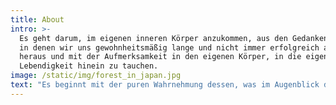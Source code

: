 ```yaml
---
title: About
intro: >-
  Es geht darum, im eigenen inneren Körper anzukommen, aus den Gedankenkreiseln,
  in denen wir uns gewohnheitsmäßig lange und nicht immer erfolgreich aufhalten,
  heraus und mit der Aufmerksamkeit in den eigenen Körper, in die eigene
  Lebendigkeit hinein zu tauchen.
image: /static/img/forest_in_japan.jpg
text: "Es beginnt mit der puren Wahrnehmung dessen, was im Augenblick da ist: dem eigenen Atem lauschen, das Geräusch der Schuhe beim Gehen wahrnehmen, die Geräusche der Blätter, durch die der Wind streift, das Vogelzwitschern, das Rauschen der Schwingen der Krähe, die gerade über unsere Köpfe fliegt...\n\nEs sind die feinen, subtilen Geräusche und Klänge die uns immer tiefer hinein führen, in den Raum, in dem wir die eigene Stille wahrnehmen können.\r\n\n## sehen\n\nDas Licht, das auf einem Schneefeld in tausende Funken und alle Farben des Regenbogens zerspringt, das Spiel von Licht und Schatten durch die Blätter; die unendliche Vielfalt der Gestalten der Bäume, das ganze Universum in einem einzigen Blätterdach, mächtige Wurzeln, die Farben von Blättern und Blüten; Wolkenformationen, die über den Köpfen hinweg ziehen und immer wieder das Licht – in allem, das ist.\n\n> \"look at a tree,\r\n>\n> \\\n>\n>\n> stillness surrounds the tree\r\n>\n> \\\n>\n>\n> allow the tree \n>\n> \\\n>\n>\n> to teach you stillness\r\n>\n> \\\n>\n>\n> look at the sky, \n>\n> \\\n>\n>\n> allow the sky \n>\n> \\\n>\n>\n> to teach you stillness,\r\n>\n> \\\n>\n>\n> stillness is spaceousness, \n>\n> \\\n>\n>\n> it is the presence within you.\"\n\n## riechen & schmecken\n\nDen Erdboden, das Laub, die Straße, die Blumen, den Schnee, den Regen in der Luft, auch wenn wir ihn noch nicht sehen können.\\\nDen Honigduft in der Luft, das Harz am Baum, die Dirndeln, das frische Kraut der Brennessel."
---
```


